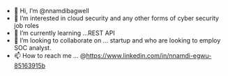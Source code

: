 - 👋 Hi, I’m @nnamdibagwell
- 👀 I’m interested in cloud security and any other forms of cyber security job roles
- 🌱 I’m currently learning ...REST API
- 💞️ I’m looking to collaborate on ... startup and who are looking to employ SOC analyst.
- 📫 How to reach me ... @https://www.linkedin.com/in/nnamdi-egwu-85163915b

<!---
Bagwe3l/Bagwe3l is a ✨ special ✨ repository because its `README.md` (this file) appears on your GitHub profile.
You can click the Preview link to take a look at your changes.
--->
